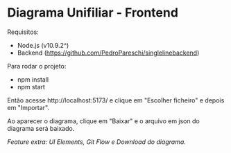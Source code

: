 # Diagrama Unifiliar - Frontend

Requisitos:
* Node.js (v10.9.2^)
* Backend (https://github.com/PedroPareschi/singlelinebackend)

Para rodar o projeto:

* npm install
* npm start

Então acesse http://localhost:5173/ e clique em "Escolher ficheiro" e depois em "Importar".

Ao aparecer o diagrama, clique em "Baixar" e o arquivo em json do diagrama será baixado.

_Feature extra: UI Elements, Git Flow e Download do diagrama._
